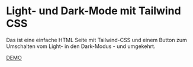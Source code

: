 # Light- und Dark-Mode mit Tailwind CSS

Das ist eine einfache HTML Seite mit Tailwind-CSS und einem Button zum Umschalten vom Light- in den Dark-Modus - und umgekehrt.

[DEMO](http://www.hoerandl.com/github/tailwindcss-dark-mode/)
